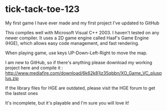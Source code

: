 # tick-tack-toe-123
My first game I have ever made and my first project I've updated to GitHub

This compiles well with Microsoft Visual C++ 2003. I haven't tested on any newer compiler. 
It uses a 2D game engine called Haaf's Game Engine (HGE), which allows easy code management, and fast rendering.

When playing game, use keys UP-Down-Left-Right to move the map.

I am new to GitHub, so if there's anything please download my working project here and compile it : 
http://www.mediafire.com/download/6k62k81jz35qbbn/XO_Game_VC_plusplus.zip

If the library files for HGE are outdated, please visit the HGE forum to get the lastest ones

It's incomplete, but it's playable and I'm sure you will love it!
